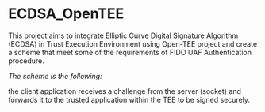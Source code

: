 # ECDSA_OpenTEE

This project aims to integrate Elliptic Curve Digital Signature Algorithm (ECDSA) in Trust Execution Environment using Open-TEE project and create a scheme that meet some of the requirements of FIDO UAF Authentication procedure. 



_The scheme is the following:_

the client application receives a challenge from the server (socket) and forwards it to the trusted application within the TEE to be           signed securely.
